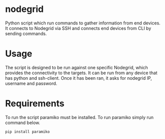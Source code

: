# nodegrid
Python script which run commands to gather information from end devices. It connects to Nodegrid via SSH and connects end devices from CLI by sending commands.

# Usage
 The script is designed to be run against one specific Nodegrid, which provides the connectivity to the targets. It can be run from any device that has python and ssh-client. Once it has been ran, it asks for nodegrid IP, username and password.
 
 # Requirements
 
 To run the script paramiko must be installed. To run paramiko simply run command below.
 
``` pip install paramiko ```
